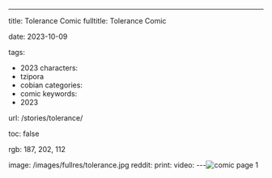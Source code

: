 ---
title: Tolerance Comic
fulltitle: Tolerance Comic

date: 2023-10-09

tags:
- 2023
characters:
- tzipora
- cobian
categories:
- comic
keywords:
- 2023

url: /stories/tolerance/

toc: false

rgb: 187, 202, 112

image: /images/fullres/tolerance.jpg
reddit:
print:
video:
---![comic page 1](/images/fullres/tolerance.jpg)